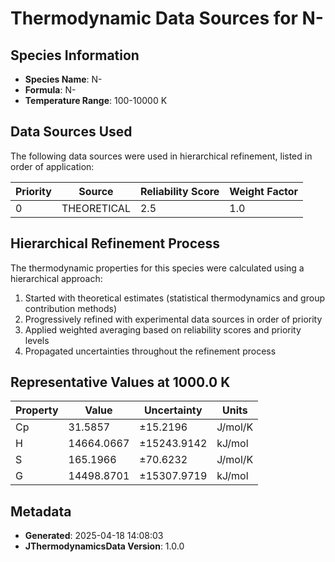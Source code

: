 # Thermodynamic Data Sources for N-

## Species Information
- **Species Name**: N-
- **Formula**: N-
- **Temperature Range**: 100-10000 K

## Data Sources Used
The following data sources were used in hierarchical refinement, listed in order of application:

| Priority | Source | Reliability Score | Weight Factor |
|----------|--------|-------------------|---------------|
| 0 | THEORETICAL | 2.5 | 1.0 |

## Hierarchical Refinement Process
The thermodynamic properties for this species were calculated using a hierarchical approach:

1. Started with theoretical estimates (statistical thermodynamics and group contribution methods)
2. Progressively refined with experimental data sources in order of priority
3. Applied weighted averaging based on reliability scores and priority levels
4. Propagated uncertainties throughout the refinement process

## Representative Values at 1000.0 K
| Property | Value | Uncertainty | Units |
|----------|-------|-------------|-------|
| Cp | 31.5857 | ±15.2196 | J/mol/K |
| H | 14664.0667 | ±15243.9142 | kJ/mol |
| S | 165.1966 | ±70.6232 | J/mol/K |
| G | 14498.8701 | ±15307.9719 | kJ/mol |

## Metadata
- **Generated**: 2025-04-18 14:08:03
- **JThermodynamicsData Version**: 1.0.0
